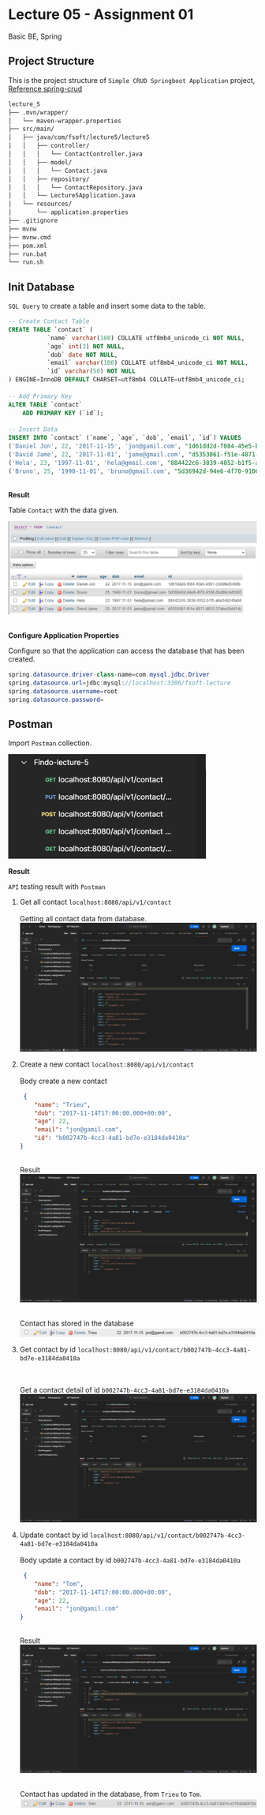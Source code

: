 # Lecture 05 - Assignment 01

Basic BE, Spring

## Project Structure

This is the project structure of `Simple CRUD Springboot Application` project, [Reference spring-crud](https://github.com/NguyenVanTrieu/spring-crud)

```bash
lecture_5
├── .mvn/wrapper/
│   └── maven-wrapper.properties
├── src/main/
│   ├── java/com/fsoft/lecture5/lecture5
│   │   ├── controller/
│   │   │   └── ContactController.java
│   │   ├── model/
│   │   │   └── Contact.java
│   │   ├── repository/
│   │   │   └── ContactRepository.java
│   │   └── Lecture5Application.java
│   └── resources/
│       └── application.properties
├── .gitignore
├── mvnw
├── mvnw.cmd
├── pom.xml
├── run.bat
└── run.sh
```

## Init Database

`SQL Query` to create a table and insert some data to the table.

```sql
-- Create Contact Table
CREATE TABLE `contact` (
           `name` varchar(100) COLLATE utf8mb4_unicode_ci NOT NULL,
           `age` int(3) NOT NULL,
           `dob` date NOT NULL,
           `email` varchar(100) COLLATE utf8mb4_unicode_ci NOT NULL,
           `id` varchar(50) NOT NULL
) ENGINE=InnoDB DEFAULT CHARSET=utf8mb4 COLLATE=utf8mb4_unicode_ci;

-- Add Primary Key
ALTER TABLE `contact`
    ADD PRIMARY KEY (`id`);

-- Insert Data
INSERT INTO `contact` (`name`, `age`, `dob`, `email`, `id`) VALUES
('Daniel Jon', 22, '2017-11-15', 'jon@gamil.com', "1d61dd2d-f084-45e5-b561-c50dfed5468b"),
('David Jame', 22, '2017-11-01', 'jame@gmail.com', "d5353061-f51e-4871-9623-37abe50dd14c"),
('Hela', 23, '1997-11-01', 'hela@gmail.com', "884422c6-3839-4052-b1f5-a6a349248a58"),
('Bruno', 25, '1990-11-01', 'bruno@gmail.com', "5d36942d-94e6-4f70-9106-8bd88c445585");
```

\
**Result**

Table `Contact` with the data given.

![Screenshot](img/init_database.png)

\
**Configure Application Properties**

Configure so that the application can access the database that has been created.

```java
spring.datasource.driver-class-name=com.mysql.jdbc.Driver
spring.datasource.url=jdbc:mysql://localhost:3306/fsoft-lecture
spring.datasource.username=root
spring.datasource.password=
```

## Postman

Import `Postman` collection.

![Screenshot](img/import_postman.png)

**Result**

`API` testing result with `Postman`

1. Get all contact `localhost:8080/api/v1/contact`
    \
    \
    Getting all contact data from database.
    ![Screenshot](img/api_test_1.png)

2. Create a new contact `localhost:8080/api/v1/contact`
    \
    \
    Body create a new contact
    ```json
     {
        "name": "Trieu",
        "dob": "2017-11-14T17:00:00.000+00:00",
        "age": 22,
        "email": "jon@gamil.com",
        "id": "b002747b-4cc3-4a81-bd7e-e3184da0410a"
    }
    ```
    \
    Result
    ![Screenshot](img/api_test_2.png)

    \
    Contact has stored in the database
    ![Screenshot](img/new_contact_db.png)

3. Get contact by id `localhost:8080/api/v1/contact/b002747b-4cc3-4a81-bd7e-e3184da0410a`

    \
    \
    Get a contact detail of id `b002747b-4cc3-4a81-bd7e-e3184da0410a`
    ![Screenshot](img/api_test_3.png)

4. Update contact by id `localhost:8080/api/v1/contact/b002747b-4cc3-4a81-bd7e-e3184da0410a`
    \
    \
    Body update a contact by id `b002747b-4cc3-4a81-bd7e-e3184da0410a`
    ```json
     {
        "name": "Tom",
        "dob": "2017-11-14T17:00:00.000+00:00",
        "age": 22,
        "email": "jon@gamil.com"
    }
    ```

    \
    Result
    ![Screenshot](img/api_test_4.png)

    \
    Contact has updated in the database, from `Trieu` to `Tom`.
    ![Screenshot](img/update_contact_db.png)